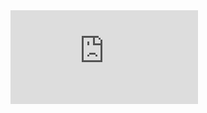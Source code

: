 <div class='embed-container'><iframe src='http://www.youtube.com/embed/3u6Fas3-CMM' frameborder='0' allowfullscreen></iframe></div>
